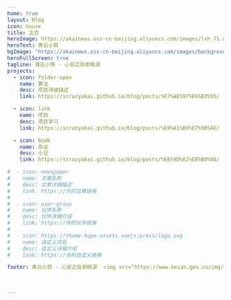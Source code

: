 ```yaml
---
home: true
layout: Blog
icon: house
title: 主页
heroImage: https://akainews.oss-cn-beijing.aliyuncs.com/images/lxh_71.gif
heroText: 青云小筑
bgImage: "https://akainews.oss-cn-beijing.aliyuncs.com/images/background.png"
heroFullScreen: true
tagline: 青云小筑 · 心安之处即桃源
projects:
  - icon: folder-open
    name: 算法
    desc: 项目详细描述
    link: https://scrazyakai.github.io/blog/posts/%E7%AE%97%E6%B3%95/

  - icon: link
    name: 项目
    desc: 项目学习
    link: https://scrazyakai.github.io/blog/posts/%E9%A1%B9%E7%9B%AE/

  - icon: book
    name: 杂谈
    desc: 小记
    link: https://scrazyakai.github.io/blog/posts/%E6%9D%82%E8%B0%88/

#  - icon: newspaper
#    name: 文章名称
#    desc: 文章详细描述
#    link: https://你的文章链接
#
#  - icon: user-group
#    name: 伙伴名称
#    desc: 伙伴详细介绍
#    link: https://你的伙伴链接
#
#  - icon: https://theme-hope-assets.vuejs.press/logo.svg
#    name: 自定义项目
#    desc: 自定义详细介绍
#    link: https://你的自定义链接

footer: 青云小筑 · 心安之处即桃源  <img src="https://www.beian.gov.cn/img/new/gongan.png"><a href="https://beian.miit.gov.cn/" target="_blank">豫ICP备2025147212号-1</a>
    
  

---
```


[//]: # (青云小筑 · 心安之处即桃源)

[//]: # ()
[//]: # (要使用此布局，你应该在页面前端设置 `layout: Blog` 和 `home: true`。)

[//]: # (相关配置文档请见 [博客主页]&#40;https://theme-hope.vuejs.press/zh/guide/blog/home.html&#41;。)
